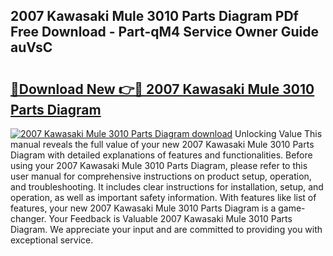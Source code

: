 ## 2007 Kawasaki Mule 3010 Parts Diagram PDf Free Download - Part-qM4 Service Owner Guide auVsC

# <h2><a href="http://dfpwsf.blite.top/?on=2007+Kawasaki+Mule+3010+Parts+Diagram">🔗Download New 👉🔴 2007 Kawasaki Mule 3010 Parts Diagram</a></h2>

[![2007 Kawasaki Mule 3010 Parts Diagram download](https://i.imgur.com/lujVjoI.png)](http://dfpwsf.blite.top/?on=2007+Kawasaki+Mule+3010+Parts+Diagram)
Unlocking Value This manual reveals the full value of your new 2007 Kawasaki Mule 3010 Parts Diagram with detailed explanations of features and functionalities. Before using your 2007 Kawasaki Mule 3010 Parts Diagram, please refer to this user manual for comprehensive instructions on product setup, operation, and troubleshooting. It includes clear instructions for installation, setup, and operation, as well as important safety information. With features like list of features, your new 2007 Kawasaki Mule 3010 Parts Diagram is a game-changer. Your Feedback is Valuable 2007 Kawasaki Mule 3010 Parts Diagram. We appreciate your input and are committed to providing you with exceptional service.
